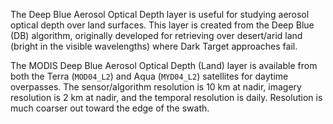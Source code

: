 The Deep Blue Aerosol Optical Depth layer is useful for studying aerosol optical depth over land surfaces. This layer is created from the Deep Blue (DB) algorithm, originally developed for retrieving over desert/arid land (bright in the visible wavelengths) where Dark Target approaches fail.

The MODIS Deep Blue Aerosol Optical Depth (Land) layer is available from both the Terra (`MOD04_L2`) and Aqua (`MYD04_L2`) satellites for daytime overpasses. The sensor/algorithm resolution is 10 km at nadir,  imagery resolution is 2 km at nadir, and the temporal resolution is daily. Resolution is much coarser out toward the edge of the swath.

